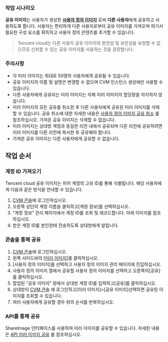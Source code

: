 ### 작업 시나리오

**공유 이미지**는 사용자가 생성한 [**사용자 정의 이미지**](https://intl.cloud.tencent.com/document/product/213/4942) 로써 **다른 사용자**에게 공유하고 사용하도록 합니다. 사용자는 편리하게 다른 사용자로부터 공유 이미지를 가져오며 여기서 필요한 구성 요소를 획득하고 사용자 정의 콘텐츠를 추가할 수 있습니다.

> Tencent cloud는 다른 사용자 공유 이미지의 완전성 및 보안성을 보장할 수 없으므로 신뢰할 수 있는 공유 이미지를 사용하는 것을 권장합니다.

### 주의사항
 - 각 미러 이미지는 최대로 50명의 사용자에게 공유될 수 있습니다.
 - 공유 이미지의 이름 및 설명은 변경할 수 없으며 CVM 인스턴스 생성에만 사용할 수 있습니다.
 - 다른 사용자에게 공유되는 미러 이미지는 자체 미러 이미지의 할당량을 차지하지 않습니다. 
 - 미러 이미지의 모든 공유를 취소한 후 다른 사용자에게 공유된 미러 이미지를 삭제할 수 있습니다. 공유 취소에 대한 자세한 내용은 [사용자 정의 이미지 공유 취소](/doc/product/213/7148) 를 참조하십시오. 가져온 공유 이미지는 삭제할 수 없습니다. 
 - 미러 이미지는 상대방 계정과 동일한 리전 내에서 공유되며 다른 리전에 공유하려면 미러 이미지를 다른 리전에 복사한 후 공유해야 합니다.
 - 가져온 공유 이미지는 다른 사용자에게 공유할 수 없습니다.

## 작업 순서

### 계정 ID 가져오기

Tencent cloud 공유 이미지는 피어 계정의 고유 ID를 통해 식별됩니다. 해당 사용자에게 다음과 같은 방식을 안내할 수 있습니다.
 1. [CVM 콘솔](https://console.cloud.tencent.com/cvm/)에 로그인하십시오.
 2. 오른쪽 상단의 계정 이름을 클릭하고[계정 정보]를 선택하십시오.
  3. “계정 정보” 관리 페이지에서 계정 ID를 조회 및 레코드합니다. 아래 이미지를 참조하십시오.
 4. 받은 계정 ID를 본인한테 전송하도록 상대방에게 알립니다.

### 콘솔을 통해 공유

 1. [CVM 콘솔](https://console.cloud.tencent.com/cvm/)에 로그인하십시오.
 2. 왼쪽 사이드바의 [[미러 이미지](https://console.cloud.tencent.com/cvm/image)]를 클릭하십시오.
 3. [사용자 정의 이미지]를 선택하고 사용자 정의 이미지 관리 페이지에 진입하십시오.
 4. 사용자 정의 이미지 열에서 공유할 사용자 정의 이미지를 선택하고 오른쪽의[공유]를 클릭하십시오.
 5. 팝업된 “공유 이미지” 창에서 상대방 계정 ID를 입력하고[공유]를 클릭하십시오.
 6. 상대방이 [CVM 콘솔](https://console.cloud.tencent.com/cvm/) 에 로그인하고[미러 이미지]>[공유 이미지]선택하면 공유된 이미지를 조회할 수 있습니다. 
 7. 여러 사용자에게 공유할 경우 위의 순서를 반복하십시오.

### API를 통해 공유

ShareImage 인터페이스를 사용하여 미러 이미지를 공유할 수 있습니다. 자세한 내용은 [API 미러 이미지 공유](https://cloud.tencent.com/document/api/213/2361) 를 참조하십시오.
